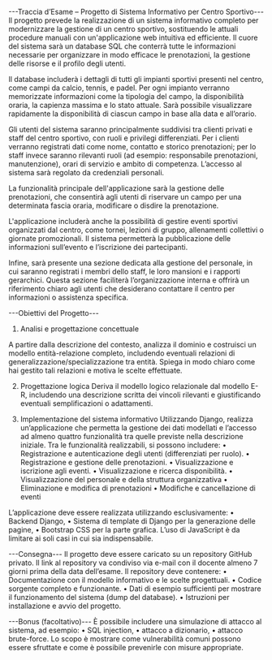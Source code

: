 ---Traccia d’Esame – Progetto di Sistema Informativo per Centro Sportivo---
Il progetto prevede la realizzazione di un sistema informativo completo per modernizzare la gestione di un centro sportivo, sostituendo le attuali procedure manuali con un'applicazione web intuitiva ed efficiente. Il cuore del sistema sarà un database SQL che conterrà tutte le informazioni necessarie per organizzare in modo efficace le prenotazioni, la gestione delle risorse e il profilo degli utenti.

Il database includerà i dettagli di tutti gli impianti sportivi presenti nel centro, come campi da calcio, tennis, e padel. Per ogni impianto verranno memorizzate informazioni come la tipologia del campo, la disponibilità oraria, la capienza massima e lo stato attuale. Sarà possibile visualizzare rapidamente la disponibilità di ciascun campo in base alla data e all’orario.

Gli utenti del sistema saranno principalmente suddivisi tra clienti privati e staff del centro sportivo, con ruoli e privilegi differenziati. Per i clienti verranno registrati dati come nome, contatto e storico prenotazioni; per lo staff invece saranno rilevanti ruoli (ad esempio: responsabile prenotazioni, manutenzione), orari di servizio e ambito di competenza. L’accesso al sistema sarà regolato da credenziali personali.

La funzionalità principale dell'applicazione sarà la gestione delle prenotazioni, che consentirà agli utenti di riservare un campo per una determinata fascia oraria, modificare o disdire la prenotazione. 

L'applicazione includerà anche la possibilità di gestire eventi sportivi organizzati dal centro, come tornei, lezioni di gruppo, allenamenti collettivi o giornate promozionali. Il sistema permetterà la pubblicazione delle informazioni sull’evento e l’iscrizione dei partecipanti.

Infine, sarà presente una sezione dedicata alla gestione del personale, in cui saranno registrati i membri dello staff, le loro mansioni e i rapporti gerarchici. Questa sezione faciliterà l’organizzazione interna e offrirà un riferimento chiaro agli utenti che desiderano contattare il centro per informazioni o assistenza specifica.

---Obiettivi del Progetto---
1. Analisi e progettazione concettuale

A partire dalla descrizione del contesto, analizza il dominio e costruisci un modello entità-relazione completo, includendo eventuali relazioni di generalizzazione/specializzazione tra entità. Spiega in modo chiaro come hai gestito tali relazioni e motiva le scelte effettuate.

2. Progettazione logica
Deriva il modello logico relazionale dal modello E-R, includendo una descrizione scritta dei vincoli rilevanti e giustificando eventuali semplificazioni o adattamenti.

3. Implementazione del sistema informativo
Utilizzando Django, realizza un’applicazione che permetta la gestione dei dati modellati e l’accesso ad almeno quattro funzionalità tra quelle previste nella descrizione iniziale. Tra le funzionalità realizzabili, si possono includere:
•	Registrazione e autenticazione degli utenti (differenziati per ruolo).
•	Registrazione e gestione delle prenotazioni.
•	Visualizzazione e iscrizione agli eventi.
•	Visualizzazione e ricerca disponibilità.
• Visualizzazione del personale e della struttura organizzativa
• Eliminazione e modifica di prenotazioni
• Modifiche e cancellazione di eventi

L’applicazione deve essere realizzata utilizzando esclusivamente:
•	Backend Django,
•	Sistema di template di Django per la generazione delle pagine,
•	Bootstrap CSS per la parte grafica.
L’uso di JavaScript è da limitare ai soli casi in cui sia indispensabile.

---Consegna---
Il progetto deve essere caricato su un repository GitHub privato. Il link al repository va condiviso via e-mail con il docente almeno 7 giorni prima della data dell’esame.
Il repository deve contenere:
•	Documentazione con il modello informativo e le scelte progettuali.
•	Codice sorgente completo e funzionante.
•	Dati di esempio sufficienti per mostrare il funzionamento del sistema (dump del database).
•	Istruzioni per installazione e avvio del progetto.


---Bonus (facoltativo)---
È possibile includere una simulazione di attacco al sistema, ad esempio:
•	SQL injection,
•	attacco a dizionario,
•	attacco brute-force.
Lo scopo è mostrare come vulnerabilità comuni possono essere sfruttate e come è possibile prevenirle con misure appropriate.


